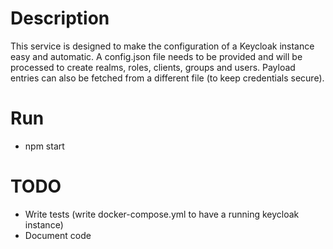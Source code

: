 # Description

This service is designed to make the configuration of a Keycloak instance easy and automatic.
A config.json file needs to be provided and will be processed to create realms, roles, clients, groups and users.
Payload entries can also be fetched from a different file (to keep credentials secure).

# Run

- npm start

# TODO

- Write tests (write docker-compose.yml to have a running keycloak instance)
- Document code

